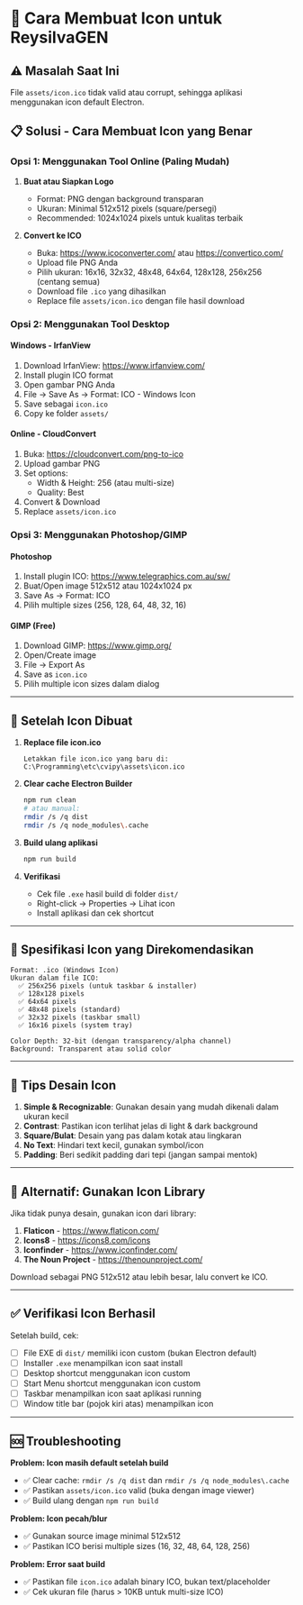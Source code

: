 # 🎨 Cara Membuat Icon untuk ReysilvaGEN

## ⚠️ Masalah Saat Ini

File `assets/icon.ico` tidak valid atau corrupt, sehingga aplikasi menggunakan icon default Electron.

## 📋 Solusi - Cara Membuat Icon yang Benar

### Opsi 1: Menggunakan Tool Online (Paling Mudah)

1. **Buat atau Siapkan Logo**

   - Format: PNG dengan background transparan
   - Ukuran: Minimal 512x512 pixels (square/persegi)
   - Recommended: 1024x1024 pixels untuk kualitas terbaik

2. **Convert ke ICO**
   - Buka: https://www.icoconverter.com/ atau https://convertico.com/
   - Upload file PNG Anda
   - Pilih ukuran: 16x16, 32x32, 48x48, 64x64, 128x128, 256x256 (centang semua)
   - Download file `.ico` yang dihasilkan
   - Replace file `assets/icon.ico` dengan file hasil download

### Opsi 2: Menggunakan Tool Desktop

#### Windows - IrfanView

1. Download IrfanView: https://www.irfanview.com/
2. Install plugin ICO format
3. Open gambar PNG Anda
4. File → Save As → Format: ICO - Windows Icon
5. Save sebagai `icon.ico`
6. Copy ke folder `assets/`

#### Online - CloudConvert

1. Buka: https://cloudconvert.com/png-to-ico
2. Upload gambar PNG
3. Set options:
   - Width & Height: 256 (atau multi-size)
   - Quality: Best
4. Convert & Download
5. Replace `assets/icon.ico`

### Opsi 3: Menggunakan Photoshop/GIMP

#### Photoshop

1. Install plugin ICO: https://www.telegraphics.com.au/sw/
2. Buat/Open image 512x512 atau 1024x1024 px
3. Save As → Format: ICO
4. Pilih multiple sizes (256, 128, 64, 48, 32, 16)

#### GIMP (Free)

1. Download GIMP: https://www.gimp.org/
2. Open/Create image
3. File → Export As
4. Save as `icon.ico`
5. Pilih multiple icon sizes dalam dialog

---

## 🚀 Setelah Icon Dibuat

1. **Replace file icon.ico**

   ```
   Letakkan file icon.ico yang baru di:
   C:\Programming\etc\cvipy\assets\icon.ico
   ```

2. **Clear cache Electron Builder**

   ```bash
   npm run clean
   # atau manual:
   rmdir /s /q dist
   rmdir /s /q node_modules\.cache
   ```

3. **Build ulang aplikasi**

   ```bash
   npm run build
   ```

4. **Verifikasi**
   - Cek file `.exe` hasil build di folder `dist/`
   - Right-click → Properties → Lihat icon
   - Install aplikasi dan cek shortcut

---

## 📐 Spesifikasi Icon yang Direkomendasikan

```
Format: .ico (Windows Icon)
Ukuran dalam file ICO:
  ✅ 256x256 pixels (untuk taskbar & installer)
  ✅ 128x128 pixels
  ✅ 64x64 pixels
  ✅ 48x48 pixels (standard)
  ✅ 32x32 pixels (taskbar small)
  ✅ 16x16 pixels (system tray)

Color Depth: 32-bit (dengan transparency/alpha channel)
Background: Transparent atau solid color
```

---

## 🎨 Tips Desain Icon

1. **Simple & Recognizable**: Gunakan desain yang mudah dikenali dalam ukuran kecil
2. **Contrast**: Pastikan icon terlihat jelas di light & dark background
3. **Square/Bulat**: Desain yang pas dalam kotak atau lingkaran
4. **No Text**: Hindari text kecil, gunakan symbol/icon
5. **Padding**: Beri sedikit padding dari tepi (jangan sampai mentok)

---

## 🔧 Alternatif: Gunakan Icon Library

Jika tidak punya desain, gunakan icon dari library:

1. **Flaticon** - https://www.flaticon.com/
2. **Icons8** - https://icons8.com/icons
3. **Iconfinder** - https://www.iconfinder.com/
4. **The Noun Project** - https://thenounproject.com/

Download sebagai PNG 512x512 atau lebih besar, lalu convert ke ICO.

---

## ✅ Verifikasi Icon Berhasil

Setelah build, cek:

- [ ] File EXE di `dist/` memiliki icon custom (bukan Electron default)
- [ ] Installer `.exe` menampilkan icon saat install
- [ ] Desktop shortcut menggunakan icon custom
- [ ] Start Menu shortcut menggunakan icon custom
- [ ] Taskbar menampilkan icon saat aplikasi running
- [ ] Window title bar (pojok kiri atas) menampilkan icon

---

## 🆘 Troubleshooting

**Problem: Icon masih default setelah build**

- ✅ Clear cache: `rmdir /s /q dist` dan `rmdir /s /q node_modules\.cache`
- ✅ Pastikan `assets/icon.ico` valid (buka dengan image viewer)
- ✅ Build ulang dengan `npm run build`

**Problem: Icon pecah/blur**

- ✅ Gunakan source image minimal 512x512
- ✅ Pastikan ICO berisi multiple sizes (16, 32, 48, 64, 128, 256)

**Problem: Error saat build**

- ✅ Pastikan file `icon.ico` adalah binary ICO, bukan text/placeholder
- ✅ Cek ukuran file (harus > 10KB untuk multi-size ICO)
